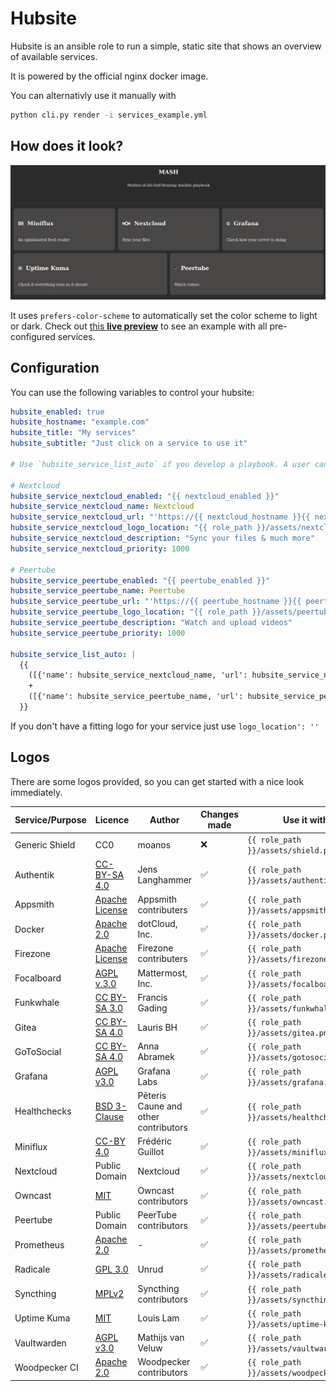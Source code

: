 # Hubsite

Hubsite is an ansible role to run a simple, static site that shows an overview of available services.

It is powered by the official nginx docker image.

You can alternativly use it manually with

```bash
python cli.py render -i services_example.yml
```

## How does it look?

![A screenshot of hubsite hosting different services like Miniflux and Nextcloud. The site and service logos are expressed in grey an white tones](assets/hubsite_desktop.png)

It uses `prefers-color-scheme` to automatically set the color scheme to light or dark. Check out  [this **live preview**](https://hubsite.hyteck.de) to see an example with all pre-configured services.

## Configuration

You can use the following variables to control your hubsite:

```yaml
hubsite_enabled: true
hubsite_hostname: "example.com"
hubsite_title: "My services"
hubsite_subtitle: "Just click on a service to use it"

# Use `hubsite_service_list_auto` if you develop a playbook. A user can then add additional services via `hubsite_service_list_additional`

# Nextcloud
hubsite_service_nextcloud_enabled: "{{ nextcloud_enabled }}"
hubsite_service_nextcloud_name: Nextcloud
hubsite_service_nextcloud_url: "'https://{{ nextcloud_hostname }}{{ nextcloud_path_prefix }}"
hubsite_service_nextcloud_logo_location: "{{ role_path }}/assets/nextcloud.png"
hubsite_service_nextcloud_description: "Sync your files & much more"
hubsite_service_nextcloud_priority: 1000

# Peertube
hubsite_service_peertube_enabled: "{{ peertube_enabled }}"
hubsite_service_peertube_name: Peertube
hubsite_service_peertube_url: "'https://{{ peertube_hostname }}{{ peertube_path_prefix }}"
hubsite_service_peertube_logo_location: "{{ role_path }}/assets/peertube.png"
hubsite_service_peertube_description: "Watch and upload videos"
hubsite_service_peertube_priority: 1000

hubsite_service_list_auto: |
  {{
    ([{'name': hubsite_service_nextcloud_name, 'url': hubsite_service_nextcloud_url, 'logo_location': hubsite_service_nextcloud_logo_location, 'description': hubsite_service_nextcloud_description, 'priority': hubsite_service_nextcloud_priority}] if hubsite_service_nextcloud_enabled else [])
    +
    ([{'name': hubsite_service_peertube_name, 'url': hubsite_service_peertube_url, 'logo_location': hubsite_service_peertube_logo_location, 'description': hubsite_service_peertube_description, 'priority': hubsite_service_peertube_priority}] if hubsite_service_peertube_enabled else [])
  }}

```

If you don't have a fitting logo for your service just use `logo_location': ''`


## Logos

There are some logos provided, so you can get started with a nice look immediately.

| Service/Purpose| Licence                                                                           | Author                  | Changes made | Use it with                              |
|----------------|-----------------------------------------------------------------------------------|-------------------------|--------------|------------------------------------------|
| Generic Shield | CC0                                                                               | moanos                  | ❌           | `{{ role_path }}/assets/shield.png`      |
| Authentik      | [CC-BY-SA 4.0](https://github.com/goauthentik/authentik/blob/main/LICENSE)        | Jens Langhammer         | ✅           | `{{ role_path }}/assets/authentik.png`   |
| Appsmith       | [Apache License](https://github.com/appsmithorg/appsmith/blob/release/LICENSE)    | Appsmith contributers   | ✅           | `{{ role_path }}/assets/appsmith.png`    |
| Docker         | [Apache 2.0](https://www.apache.org/licenses/LICENSE-2.0)                         | dotCloud, Inc.          | ✅           | `{{ role_path }}/assets/docker.png`      |
| Firezone       | [Apache License](https://github.com/firezone/firezone/blob/master/LICENSE)        | Firezone contributers   | ✅           | `{{ role_path }}/assets/firezone.png`    |
| Focalboard     | [AGPL v.3.0](https://github.com/mattermost/focalboard/blob/main/LICENSE.txt)      | Mattermost, Inc.        | ✅           | `{{ role_path }}/assets/focalboard.png`  |
| Funkwhale      | [CC BY-SA 3.0](https://dev.funkwhale.audio/funkwhale/funkwhale/-/blob/stable/front/src/assets/logo/License.md) | Francis Gading | ✅ | `{{ role_path }}/assets/funkwhale.png`  |
| Gitea          | [CC BY-SA 4.0](https://creativecommons.org/licenses/by-sa/4.0/)                   | Lauris BH               | ✅           | `{{ role_path }}/assets/gitea.png`       |
| GoToSocial     | [CC BY-SA 4.0](https://creativecommons.org/licenses/by-sa/4.0/)                   | Anna Abramek            | ✅           | `{{ role_path }}/assets/gotosocial.png`  |
| Grafana        | [AGPL v3.0](https://github.com/grafana/grafana/blob/main/LICENSE)                 | Grafana Labs            | ✅           | `{{ role_path }}/assets/grafana.png`     |
| Healthchecks   | [BSD 3-Clause](https://github.com/healthchecks/healthchecks/blob/master/LICENSE) | Pēteris Caune and other contributors|✅ | `{{ role_path }}/assets/healthchecks.png`|
| Miniflux       | [CC-BY 4.0](https://creativecommons.org/licenses/by/4.0/)                         | Frédéric Guillot        | ✅           | `{{ role_path }}/assets/miniflux.png`    |
| Nextcloud      | Public Domain                                                                     | Nextcloud               | ✅           | `{{ role_path }}/assets/nextcloud.png`   |
| Owncast        | [MIT](https://github.com/owncast/owncast/blob/develop/LICENSE)                    | Owncast contributors    | ✅           | `{{ role_path }}/assets/owncast.png`     |
| Peertube       | Public Domain                                                                     | PeerTube contributors   | ✅           | `{{ role_path }}/assets/peertube.png`    |
| Prometheus     | [Apache 2.0](https://github.com/prometheus/prometheus/blob/main/LICENSE)          | -                       | ✅           | `{{ role_path }}/assets/prometheus.png`  |
| Radicale       | [GPL 3.0](https://github.com/Kozea/Radicale/blob/master/COPYING.md)               | Unrud                   | ✅           | `{{ role_path }}/assets/radicale.png`    |
| Syncthing      | [MPLv2](https://github.com/syncthing/syncthing/blob/main/LICENSE)                 | Syncthing contributors  | ✅           | `{{ role_path }}/assets/syncthing.png`   |
| Uptime Kuma    | [MIT](https://github.com/louislam/uptime-kuma/blob/master/LICENSE)                | Louis Lam               | ✅           | `{{ role_path }}/assets/uptime-kuma.png` |
| Vaultwarden    | [AGPL v3.0](https://github.com/dani-garcia/vaultwarden/blob/main/LICENSE.txt)     | Mathijs van Veluw       | ✅           | `{{ role_path }}/assets/vaultwarden.png` |
| Woodpecker CI  | [Apache 2.0](https://www.apache.org/licenses/LICENSE-2.0)                         | Woodpecker contributors | ✅           | `{{ role_path }}/assets/woodpecker.png`  |

